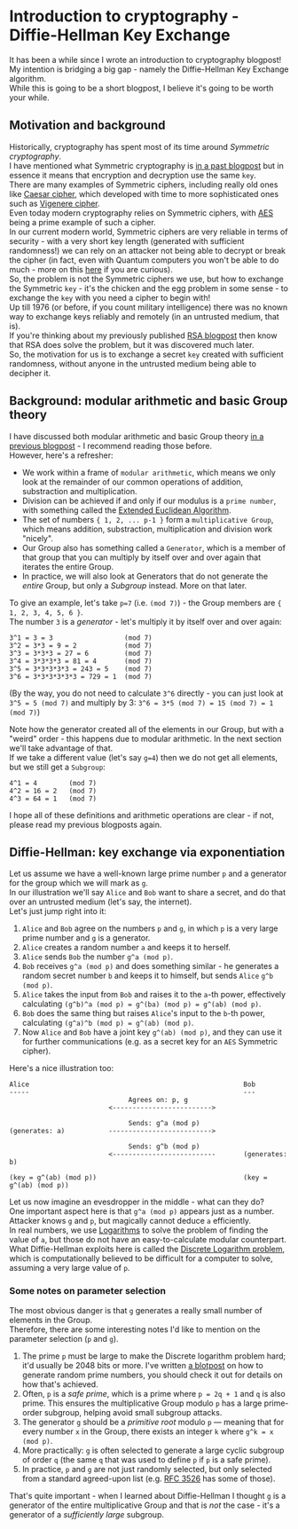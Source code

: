 # Introduction to cryptography - Diffie-Hellman Key Exchange
It has been a while since I wrote an introduction to cryptography blogpost! My intention is bridging a big gap - namely the Diffie-Hellman Key Exchange algorithm.  
While this is going to be a short blogpost, I believe it's going to be worth your while.  

## Motivation and background
Historically, cryptography has spent most of its time around *Symmetric cryptography*.  
I have mentioned what Symmetric cryptography is [in a past blogpost](https://github.com/yo-yo-yo-jbo/crypto_vigenere/) but in essence it means that encryption and decryption use the same `key`.  
There are many examples of Symmetric ciphers, including really old ones like [Caesar cipher](https://github.com/yo-yo-yo-jbo/crypto_terminology/), which developed with time to more sophisticated ones such as [Vigenere cipher](https://github.com/yo-yo-yo-jbo/crypto_vigenere/).  
Even today modern cryptography relies on Symmetric ciphers, with [AES](https://en.wikipedia.org/wiki/Advanced_Encryption_Standard) being a prime example of such a cipher.  
In our current modern world, Symmetric ciphers are very reliable in terms of security - with a very short key length (generated with sufficient randomness!) we can rely on an attacker not being able to decrypt or break the cipher (in fact, even with Quantum computers you won't be able to do much - more on this [here](https://en.wikipedia.org/wiki/Grover's_algorithm) if you are curious).  
So, the problem is not the Symmetric ciphers we use, but how to exchange the Symmetric `key` - it's the chicken and the egg problem in some sense - to exchange the `key` with you need a cipher to begin with!  
Up till 1976 (or before, if you count military intelligence) there was no known way to exchange keys reliably and remotely (in an untrusted medium, that is).  
If you're thinking about my previously published [RSA blogpost](https://github.com/yo-yo-yo-jbo/rsa_math/) then know that RSA does solve the problem, but it was discovered much later.  
So, the motivation for us is to exchange a secret `key` created with sufficient randomness, without anyone in the untrusted medium being able to decipher it.

## Background: modular arithmetic and basic Group theory
I have discussed both modular arithmetic and basic Group theory [in a previous blogpost](https://github.com/yo-yo-yo-jbo/crypto_modular/) - I recommend reading those before.  
However, here's a refresher:
- We work within a frame of `modular arithmetic`, which means we only look at the remainder of our common operations of addition, substraction and multiplication.
- Division can be achieved if and only if our modulus is a `prime number`, with something called the [Extended Euclidean Algorithm](https://en.wikipedia.org/wiki/Extended_Euclidean_algorithm).
- The set of numbers `{ 1, 2, ... p-1 }` form a `multiplicative Group`, which means addition, substraction, multiplication and division work "nicely".
- Our Group also has something called a `Generator`, which is a member of that group that you can multiply by itself over and over again that iterates the entire Group.
- In practice, we will also look at Generators that do not generate the *entire* Group, but only a *Subgroup* instead. More on that later.

To give an example, let's take `p=7` (i.e. `(mod 7)`) - the Group members are `{ 1, 2, 3, 4, 5, 6 }`.  
The number `3` is a *generator* - let's multiply it by itself over and over again:
```
3^1 = 3 = 3                  (mod 7)
3^2 = 3*3 = 9 = 2            (mod 7)
3^3 = 3*3*3 = 27 = 6         (mod 7)
3^4 = 3*3*3*3 = 81 = 4       (mod 7)
3^5 = 3*3*3*3*3 = 243 = 5    (mod 7)
3^6 = 3*3*3*3*3*3 = 729 = 1  (mod 7)
```

(By the way, you do not need to calculate `3^6` directly - you can just look at `3^5 = 5 (mod 7)` and multiply by 3: `3^6 = 3*5 (mod 7) = 15 (mod 7) = 1 (mod 7)`)  

Note how the generator created all of the elements in our Group, but with a "weird" order - this happens due to modular arithmetic. In the next section we'll take advantage of that.  
If we take a different value (let's say `g=4`) then we do not get all elements, but we still get a `Subgroup`:
```
4^1 = 4        (mod 7)
4^2 = 16 = 2   (mod 7)
4^3 = 64 = 1   (mod 7)
```

I hope all of these definitions and arithmetic operations are clear - if not, please read my previous blogposts again.

## Diffie-Hellman: key exchange via exponentiation
Let us assume we have a well-known large prime number `p` and a generator for the group which we will mark as `g`.  
In our illustration we'll say `Alice` and `Bob` want to share a secret, and do that over an untrusted medium (let's say, the internet).  
Let's just jump right into it:  
1. `Alice` and `Bob` agree on the numbers `p` and `g`, in which `p` is a very large prime number and `g` is a generator.
2. `Alice` creates a random number `a` and keeps it to herself.
3. `Alice` sends `Bob` the number `g^a (mod p)`.
4. `Bob` receives `g^a (mod p)` and does something similar - he generates a random secret number `b` and keeps it to himself, but sends `Alice` `g^b (mod p)`.
5. `Alice` takes the input from `Bob` and raises it to the `a`-th power, effectively calculating `(g^b)^a (mod p) = g^(ba) (mod p) = g^(ab) (mod p)`.
6. `Bob` does the same thing but raises `Alice`'s input to the `b`-th power, calculating `(g^a)^b (mod p) = g^(ab) (mod p)`.
7. Now `Alice` and `Bob` have a joint key `g^(ab) (mod p)`, and they can use it for further communications (e.g. as a secret key for an `AES` Symmetric cipher).

Here's a nice illustration too:

```
Alice                                                      Bob
-----                                                      ---
                              Agrees on: p, g
                         <------------------------->

                              Sends: g^a (mod p)
(generates: a)           -------------------------->

                              Sends: g^b (mod p)
                         <--------------------------       (generates: b)

(key = g^(ab) (mod p))                                     (key = g^(ab) (mod p))
```

Let us now imagine an evesdropper in the middle - what can they do?  
One important aspect here is that `g^a (mod p)` appears just as a number. Attacker knows `g` and `p`, but magically cannot deduce `a` efficiently.  
In real numbers, we use [Logarithms](https://en.wikipedia.org/wiki/Logarithm) to solve the problem of finding the value of `a`, but those do not have an easy-to-calculate modular counterpart.  
What Diffie-Hellman exploits here is called the [Discrete Logarithm problem](https://en.wikipedia.org/wiki/Discrete_logarithm), which is computationally believed to be difficult for a computer to solve, assuming a very large value of `p`.

### Some notes on parameter selection
The most obvious danger is that `g` generates a really small number of elements in the Group.  
Therefore, there are some interesting notes I'd like to mention on the parameter selection (`p` and `g`).  
1. The prime `p` must be large to make the Discrete logarithm problem hard; it'd usually be 2048 bits or more. I've written [a blotpost](https://github.com/yo-yo-yo-jbo/generating_random_primes/) on how to generate random prime numbers, you should check it out for details on how that's achieved.
2. Often, `p` is a *safe prime*, which is a prime where `p = 2q + 1` and `q` is also prime. This ensures the multiplicative Group modulo `p` has a large prime-order subgroup, helping avoid small subgroup attacks.
3. The generator `g` should be a *primitive root* modulo `p` — meaning that for every number `x` in the Group, there exists an integer `k` where `g^k = x (mod p)`.
4. More practically: `g` is often selected to generate a large cyclic subgroup of order `q` (the same `q` that was used to define `p` if `p` is a safe prime).
5. In practice, `p` and `g` are not just randomly selected, but only selected from a standard agreed-upon list (e.g. [RFC 3526](https://www.ietf.org/rfc/rfc3526.txt) has some of those).

That's quite important - when I learned about Diffie-Hellman I thought `g` is a generator of the entire multiplicative Group and that is *not* the case - it's a generator of a *sufficiently large* subgroup.
